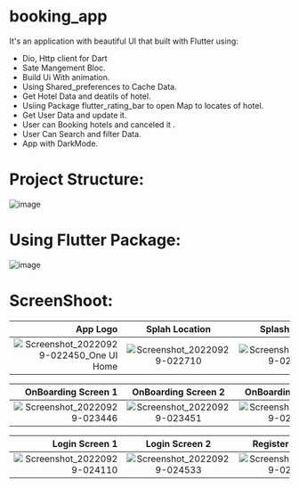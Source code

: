 # booking_app


It's an application with beautiful UI that built with Flutter using:

- Dio, Http client for Dart
- Sate Mangement Bloc.
- Build Ui With animation.
- Using Shared_preferences to Cache Data.
- Get Hotel Data and deatils of hotel.
- Usiing Package flutter_rating_bar to open Map to locates of hotel.
- Get User Data and update it.
- User can Booking hotels and canceled it .
- User Can Search and filter Data.
- App with DarkMode.

# Project Structure:


![image](https://user-images.githubusercontent.com/72301777/192910872-779e6924-2d9e-4b91-8016-22c810ee144b.png)


# Using Flutter Package:

![image](https://user-images.githubusercontent.com/72301777/192911389-1f495a69-9386-4341-ba56-bc43ed96a1ea.png)



# ScreenShoot:

|App Logo          |   Splah Location        |  Splash Screen              
------------------------:|:-------------------------:|:-------------------------:
![Screenshot_20220929-022450_One UI Home](https://user-images.githubusercontent.com/72301777/192912004-82746c0f-f2ed-4f47-bbe4-4e60ee017c72.jpg)|![Screenshot_20220929-022710](https://user-images.githubusercontent.com/72301777/192912028-629a5f28-5eb9-433b-83e9-052cfa46181a.jpg)|![Screenshot_20220929-022649](https://user-images.githubusercontent.com/72301777/192912056-11e74404-fb1a-464a-a868-ea534ec698cd.jpg)


|OnBoarding Screen 1             |  OnBoarding Screen 2        |  OnBoarding Screen 3              
------------------------:|:-------------------------:|:-------------------------:
![Screenshot_20220929-023446](https://user-images.githubusercontent.com/72301777/192912768-13c04c12-a874-4c5b-bc64-9940cb668df5.jpg)|![Screenshot_20220929-023451](https://user-images.githubusercontent.com/72301777/192912828-4756e5aa-4fc3-4079-b1e8-e937ca721301.jpg)|![Screenshot_20220929-023458](https://user-images.githubusercontent.com/72301777/192912875-24a98e71-e5a1-42cd-8b46-1ce6bf721ac8.jpg)

|Login Screen 1             |  Login Screen 2        |  Register Screen 1  
------------------------:|:-------------------------:|:-------------------------:
![Screenshot_20220929-024110](https://user-images.githubusercontent.com/72301777/193040343-1480732f-4fca-4967-ab7d-9ed15951e46a.jpg)|![Screenshot_20220929-024533](https://user-images.githubusercontent.com/72301777/193040228-36dc9d9a-2c9f-43ee-9fb3-60632c94b7b8.jpg)|![Screenshot_20220929-024115](https://user-images.githubusercontent.com/72301777/193040334-49d4de4f-b6e9-4685-8848-51addd7c7aec.jpg)
